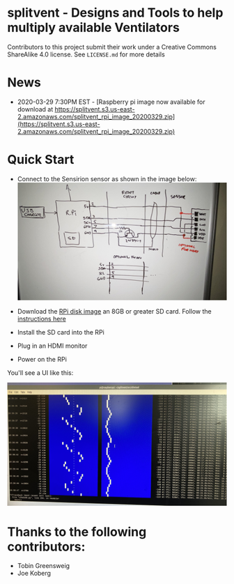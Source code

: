 

# splitvent - Designs and Tools to help multiply available Ventilators

Contributors to this project submit their work under a Creative Commons ShareAlike 4.0 license. See `LICENSE.md` for more details


# News

* 2020-03-29 7:30PM EST - [Raspberry pi image now available for download at https://splitvent.s3.us-east-2.amazonaws.com/splitvent_rpi_image_20200329.zip](https://splitvent.s3.us-east-2.amazonaws.com/splitvent_rpi_image_20200329.zip)


# Quick Start



* Connect to the Sensirion sensor as shown in the image below:
       ![splitvent schematic of RPi connected to Sensirion sensor](./engineering/Schematic.jpg)

* Download the [RPi disk image](https://splitvent.s3.us-east-2.amazonaws.com/splitvent_rpi_image_20200329.zip)  an 8GB or greater SD card. Follow the [instructions here](https://www.raspberrypi.org/documentation/installation/installing-images/README.md)

* Install the SD card into the RPi

* Plug in an HDMI monitor

* Power on the RPi

You'll see a UI like this:

![splitvent simple ui](docs/simpleui.jpg)

# Thanks to the following contributors:

  * Tobin Greensweig
  * Joe Koberg
  
